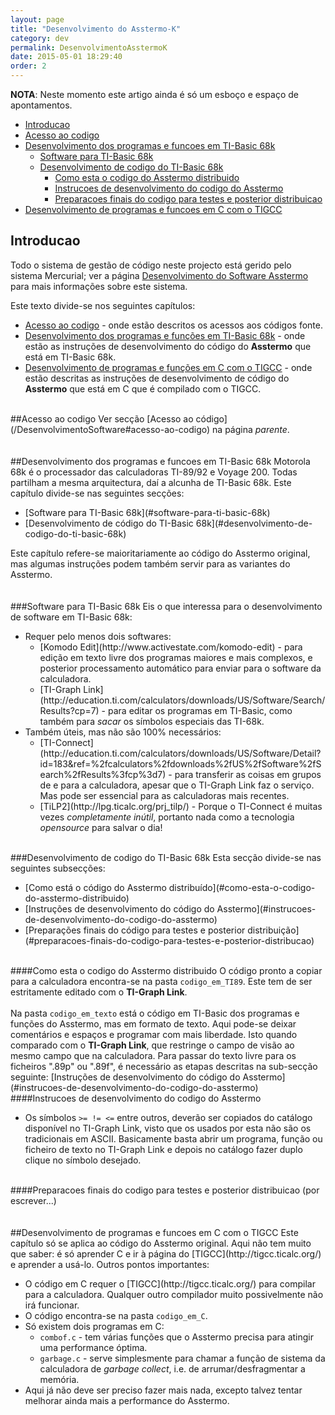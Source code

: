 ```yaml
---
layout: page
title: "Desenvolvimento do Asstermo-K"
category: dev
permalink: DesenvolvimentoAsstermoK
date: 2015-05-01 18:29:40
order: 2
---
```


**NOTA**: Neste momento este artigo ainda é só um esboço e espaço de apontamentos.

  * [Introducao](#introducao)
  * [Acesso ao codigo](#acesso-ao-codigo)
  * [Desenvolvimento dos programas e funcoes em TI-Basic 68k](#desenvolvimento-dos-programas-e-funcoes-em-ti-basic-68k)
    * [Software para TI-Basic 68k](#software-para-ti-basic-68k)
    * [Desenvolvimento de codigo do TI-Basic 68k](#desenvolvimento-de-codigo-do-ti-basic-68k)
      * [Como esta o codigo do Asstermo distribuido](#como-esta-o-codigo-do-asstermo-distribuido)
      * [Instrucoes de desenvolvimento do codigo do Asstermo](#instrucoes-de-desenvolvimento-do-codigo-do-asstermo)
      * [Preparacoes finais do codigo para testes e posterior distribuicao](#preparacoes-finais-do-codigo-para-testes-e-posterior-distribuicao)
  * [Desenvolvimento de programas e funcoes em C com o TIGCC](#desenvolvimento-de-programas-e-funcoes-em-c-com-o-tigcc)

## Introducao
Todo o sistema de gestão de código neste projecto está gerido pelo sistema Mercurial; ver a página [Desenvolvimento do Software Asstermo](/DesenvolvimentoSoftware) para mais informações sobre este sistema.

Este texto divide-se nos seguintes capítulos:

  * [Acesso ao codigo](#acesso-ao-codigo) - onde estão descritos os acessos aos códigos fonte.
  * [Desenvolvimento dos programas e funções em TI-Basic 68k](#desenvolvimento-dos-programas-e-funcoes-em-ti-basic-68k) - onde estão as instruções de desenvolvimento do código do **Asstermo** que está em TI-Basic 68k.
  * [Desenvolvimento de programas e funções em C com o TIGCC](#desenvolvimento-de-programas-e-funcoes-em-c-com-o-tigcc) - onde estão descritas as instruções de desenvolvimento de código do **Asstermo** que está em C que é compilado com o TIGCC.

<br>
##Acesso ao codigo
Ver secção [Acesso ao código](/DesenvolvimentoSoftware#acesso-ao-codigo) na página <i>parente</i>.<br>
<br>
<br>
##Desenvolvimento dos programas e funcoes em TI-Basic 68k
Motorola 68k é o processador das calculadoras TI-89/92 e Voyage 200. Todas partilham a mesma arquitectura, daí a alcunha de TI-Basic 68k. Este capítulo divide-se nas seguintes secções:<br>
<ul><li>[Software para TI-Basic 68k](#software-para-ti-basic-68k)
</li><li>[Desenvolvimento de código do TI-Basic 68k](#desenvolvimento-de-codigo-do-ti-basic-68k)</li></ul>

Este capítulo refere-se maioritariamente ao código do Asstermo original, mas algumas instruções podem também servir para as variantes do Asstermo.<br>
<br>
<br>
###Software para TI-Basic 68k
Eis o que interessa para o desenvolvimento de software em TI-Basic 68k:<br>
<ul><li>Requer pelo menos dois softwares:<br>
<ul><li>[Komodo Edit](http://www.activestate.com/komodo-edit) - para edição em texto livre dos programas maiores e mais complexos, e posterior processamento automático para enviar para o software da calculadora.<br>
</li><li>[TI-Graph Link](http://education.ti.com/calculators/downloads/US/Software/Search/Results?cp=7) - para editar os programas em TI-Basic, como também para <i>sacar</i> os símbolos especiais das TI-68k.<br>
</li></ul></li><li>Também úteis, mas não são 100% necessários:<br>
<ul><li>[TI-Connect](http://education.ti.com/calculators/downloads/US/Software/Detail?id=183&ref=%2fcalculators%2fdownloads%2fUS%2fSoftware%2fSearch%2fResults%3fcp%3d7) - para transferir as coisas em grupos de e para a calculadora, apesar que o TI-Graph Link faz o serviço. Mas pode ser essencial para as calculadoras mais recentes.<br>
</li><li>[TiLP2](http://lpg.ticalc.org/prj_tilp/) - Porque o TI-Connect é muitas vezes <i>completamente inútil</i>, portanto nada como a tecnologia <i>opensource</i> para salvar o dia!</li></ul></li></ul>

<br>
###Desenvolvimento de codigo do TI-Basic 68k
Esta secção divide-se nas seguintes subsecções:<br>
<ul><li>[Como está o código do Asstermo distribuído](#como-esta-o-codigo-do-asstermo-distribuido)
</li><li>[Instruções de desenvolvimento do código do Asstermo](#instrucoes-de-desenvolvimento-do-codigo-do-asstermo)
</li><li>[Preparações finais do código para testes e posterior distribuição](#preparacoes-finais-do-codigo-para-testes-e-posterior-distribucao)</li></ul>

<br>
####Como esta o codigo do Asstermo distribuido
O código pronto a copiar para a calculadora encontra-se na pasta <code>codigo_em_TI89</code>. Este tem de ser estritamente editado com o <b>TI-Graph Link</b>.<br>
<br>
Na pasta <code>codigo_em_texto</code> está o código em TI-Basic dos programas e funções do Asstermo, mas em formato de texto. Aqui pode-se deixar comentários e espaços e programar com mais liberdade. Isto quando comparado com o <b>TI-Graph Link</b>, que restringe o campo de visão ao mesmo campo que na calculadora. Para passar do texto livre para os ficheiros ".89p" ou ".89f", é necessário as etapas descritas na sub-secção seguinte: [Instruções de desenvolvimento do código do Asstermo](#instrucoes-de-desenvolvimento-do-codigo-do-asstermo)

<br>
####Instrucoes de desenvolvimento do codigo do Asstermo
<ul><li>Os símbolos <code>&gt;= != &lt;=</code> entre outros, deverão ser copiados do catálogo disponível no TI-Graph Link, visto que os usados por esta não são os tradicionais em ASCII. Basicamente basta abrir um programa, função ou ficheiro de texto no TI-Graph Link e depois no catálogo fazer duplo clique no símbolo desejado.</li></ul>

<br>
####Preparacoes finais do codigo para testes e posterior distribuicao
(por escrever...)<br>
<br>
<br>
##Desenvolvimento de programas e funcoes em C com o TIGCC
Este capítulo só se aplica ao código do Asstermo original. Aqui não tem muito que saber: é só aprender C e ir à página do [TIGCC](http://tigcc.ticalc.org/) e aprender a usá-lo. Outros pontos importantes:<br>
<ul><li>O código em C requer o [TIGCC](http://tigcc.ticalc.org/) para compilar para a calculadora. Qualquer outro compilador muito possivelmente não irá funcionar.<br>
</li><li>O código encontra-se na pasta <code>codigo_em_C</code>.<br>
</li><li>Só existem dois programas em C:<br>
<ul><li><code>combof.c</code> - tem várias funções que o Asstermo precisa para atingir uma performance óptima.<br>
</li><li><code>garbage.c</code> - serve simplesmente para chamar a função de sistema da calculadora de <i>garbage collect</i>, i.e. de arrumar/desfragmentar a memória.<br>
</li></ul></li><li>Aqui já não deve ser preciso fazer mais nada, excepto talvez tentar melhorar ainda mais a performance do Asstermo.</li></ul>
